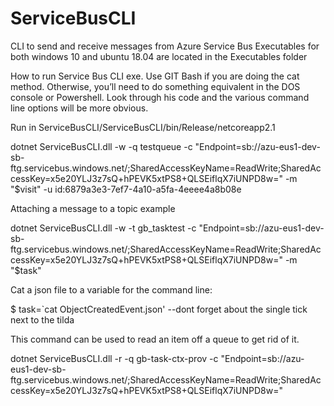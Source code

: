 # ServiceBusCLI
CLI to send and receive messages from Azure Service Bus
Executables for both windows 10 and ubuntu 18.04 are located in the Executables folder

How to run Service Bus CLI exe.  Use GIT Bash if you are doing the cat method.  Otherwise, you’ll need to do something equivalent in the DOS console or Powershell.  Look through his code and the various command line options will be more obvious.

Run in
ServiceBusCLI/ServiceBusCLI/bin/Release/netcoreapp2.1

dotnet ServiceBusCLI.dll -w -q testqueue -c "Endpoint=sb://azu-eus1-dev-sb-ftg.servicebus.windows.net/;SharedAccessKeyName=ReadWrite;SharedAccessKey=x5e20YLJ3z7sQ+hPEVK5xtPS8+QLSEiflqX7iUNPD8w=" -m "$visit" -u id:6879a3e3-7ef7-4a10-a5fa-4eeee4a8b08e


Attaching a message to a topic example

dotnet ServiceBusCLI.dll -w -t gb_tasktest -c "Endpoint=sb://azu-eus1-dev-sb-ftg.servicebus.windows.net/;SharedAccessKeyName=ReadWrite;SharedAccessKey=x5e20YLJ3z7sQ+hPEVK5xtPS8+QLSEiflqX7iUNPD8w=" -m "$task"


Cat a json file to a variable for the command line:

$ task=`cat ObjectCreatedEvent.json'  --dont forget about the single tick next to the tilda

This command can be used to read an item off a queue to get rid of it.

dotnet ServiceBusCLI.dll -r -q gb-task-ctx-prov -c "Endpoint=sb://azu-eus1-dev-sb-ftg.servicebus.windows.net/;SharedAccessKeyName=ReadWrite;SharedAccessKey=x5e20YLJ3z7sQ+hPEVK5xtPS8+QLSEiflqX7iUNPD8w="
